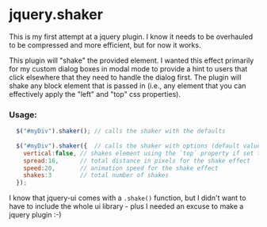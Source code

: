 jquery.shaker
=============

This is my first attempt at a jquery plugin. I know it needs to be overhauled to be compressed and more efficient, but for now it works.

This plugin will "shake" the provided element. I wanted this effect primarily for my custom dialog boxes in modal mode to provide a hint to users that click elsewhere that they need to handle the dialog first. The plugin will shake any block element that is passed in (i.e., any element that you can effectively apply the "left" and "top" css properties).

### Usage:

```javascript
  $("#myDiv").shaker(); // calls the shaker with the defaults
  
  $("#myDiv").shaker({  // calls the shaker with options (default values shown)
    vertical:false, // shakes element using the `top` property if set to true
    spread:16,      // total distance in pixels for the shake effect
    speed:20,       // animation speed for the shake effect
    shakes:3        // total number of shakes
  });
```
I know that jquery-ui comes with a `.shake()` function, but I didn't want to have to include the whole ui library - plus I needed an excuse to make a jquery plugin :-)

